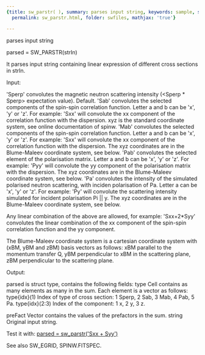 ```yaml
---
{title: sw_parstr( ), summary: parses input string, keywords: sample, sidebar: sw_sidebar,
  permalink: sw_parstr.html, folder: swfiles, mathjax: 'true'}

---
```

parses input string
 
parsed = SW_PARSTR(strIn)
 
It parses input string containing linear expression of different cross
sections in strIn.
 
Input:
 
'Sperp'   convolutes the magnetic neutron scattering intensity
          (<Sperp * Sperp> expectation value). Default.
'Sab'     convolutes the selected components of the spin-spin correlation
          function. Letter a and b can be 'x', 'y' or 'z'. For example:
          'Sxx' will convolute the xx component of the correlation
          function with the dispersion. xyz is the standard coordinate
          system, see online documentation of spinw.
'Mab'     convolutes the selected components of the spin-spin
          correlation function. Letter a and b can be 'x', 'y' or 'z'.
          For example: 'Sxx' will convolute the xx component of the
          correlation function with the dispersion. The xyz coordinates
          are in the Blume-Maleev coordinate system, see below.
'Pab'     convolutes the selected element of the polarisation
          matrix. Letter a and b can be 'x', 'y' or 'z'. For example:
          'Pyy' will convolute the yy component of the polarisation
          matrix with the dispersion. The xyz coordinates are in the
          Blume-Maleev coordinate system, see below.
'Pa'      convolutes the intensity of the simulated polarised
          neutron scattering, with inciden polarisation of Pa. Letter a
          can be 'x', 'y' or 'z'. For example: 'Py' will convolute the
          scattering intensity simulated for incident polarisation Pi ||
          y. The xyz coordinates are in the Blume-Maleev coordinate
          system, see below.
 
Any linear combination of the above are allowed, for example: 'Sxx+2*Syy'
convolutes the linear combination of the xx component of the spin-spin
correlation function and the yy component.
 
The Blume-Maleev coordinate system is a cartesian coordinate system
with (xBM, yBM and zBM) basis vectors as follows:
          xBM    parallel to the momentum transfer Q,
          yBM    perpendicular to xBM in the scattering plane,
          zBM    perpendicular to the scattering plane.
 
Output:
 
parsed is struct type, contains the following fields:
type      Cell contains as many elements as many in the sum. Each element
          is a vector as follows:
          type{idx}(1)    Index of type of cross section:
                          1   Sperp,
                          2   Sab,
                          3   Mab,
                          4   Pab,
                          5   Pa.
          type{idx}(2:3)  Index of the component:
                          1   x,
                          2   y,
                          3   z.
 
preFact   Vector contains the values of the prefactors in the sum.
string    Original input string.
 
Test it with:
<a href="matlab:parsed = sw_parstr('Sxx + Syy')">parsed = sw_parstr('Sxx + Syy')</a>
 
See also SW_EGRID, SPINW.FITSPEC.
 

